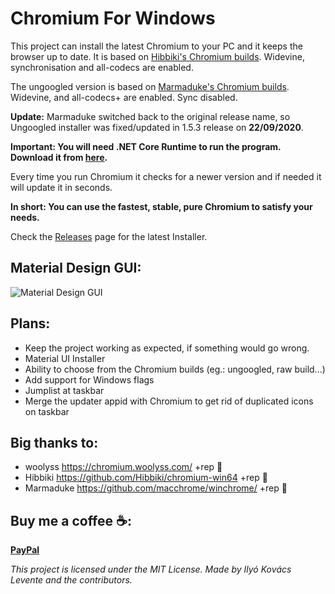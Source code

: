 # Chromium For Windows
This project can install the latest Chromium to your PC and it keeps the browser up to date. It is based on [Hibbiki's Chromium builds](https://github.com/Hibbiki/chromium-win64).
Widevine, synchronisation and all-codecs are enabled.

The ungoogled version is based on [Marmaduke's Chromium builds](https://github.com/macchrome/winchrome/).
Widevine, and all-codecs+ are enabled. Sync disabled.

**Update:** Marmaduke switched back to the original release name, so Ungoogled installer was fixed/updated in 1.5.3 release on **22/09/2020**.

**Important: You will need .NET Core Runtime to run the program. Download it from [here](https://dotnet.microsoft.com/download).**

Every time you run Chromium it checks for a newer version and if needed it will update it in seconds.

**In short: You can use the fastest, stable, pure Chromium to satisfy your needs.**

Check the [Releases](https://github.com/iklevente/ChromiumForWindows/releases/latest) page for the latest Installer.

## Material Design GUI:
![Material Design GUI](https://raw.githubusercontent.com/iklevente/ChromiumForWindows/master/ChromiumForWindows/stable%20(Hibbiki)/Images/chromiumforwindowsgui.PNG)


## Plans:
- Keep the project working as expected, if something would go wrong.
- Material UI Installer
- Ability to choose from the Chromium builds (eg.: ungoogled, raw build...)
- Add support for Windows flags
- Jumplist at taskbar
- Merge the updater appid with Chromium to get rid of duplicated icons on taskbar
 
 ## Big thanks to:
 - woolyss https://chromium.woolyss.com/ +rep 🍺
 - Hibbiki https://github.com/Hibbiki/chromium-win64 +rep 🍺
 - Marmaduke https://github.com/macchrome/winchrome/ +rep 🍺
 
 ## Buy me a coffee ☕:
**[PayPal](https://www.paypal.me/iklevi)**


*This project is licensed under the MIT License. Made by Ilyó Kovács Levente and the contributors.*
